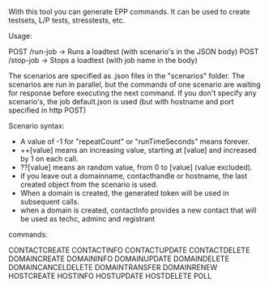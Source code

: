 With this tool you can generate EPP commands.
It can be used to create testsets, L/P tests, stresstests, etc.

Usage:

POST /run-job -> Runs a loadtest (with scenario's in the JSON body)
POST /stop-job -> Stops a loadtest (with job name in the body)

The scenarios are specified as .json files in the "scenarios" folder.
The scenarios are run in parallel, but the commands of one scenario are waiting for response before
executing the next command.
If you don't specify any scenario's, the job default.json is used (but with hostname and port specified in http POST)

Scenario syntax:

- A value of -1 for "repeatCount" or "runTimeSeconds" means forever.
- ++[value] means an increasing value, starting at [value] and increased by 1 on each call.
- ??[value] means an random value, from 0 to [value] (value excluded).
- if you leave out a domainname, contacthandle or hostname, the last created object from the scenario is used.
- When a domain is created, the generated token will be used in subsequent calls.
- when a domain is created, contactInfo provides a new contact that will be used as techc, adminc and registrant


commands: 

CONTACTCREATE
CONTACTINFO
CONTACTUPDATE
CONTACTDELETE
DOMAINCREATE
DOMAININFO
DOMAINUPDATE
DOMAINDELETE
DOMAINCANCELDELETE
DOMAINTRANSFER
DOMAINRENEW
HOSTCREATE
HOSTINFO
HOSTUPDATE
HOSTDELETE
POLL

